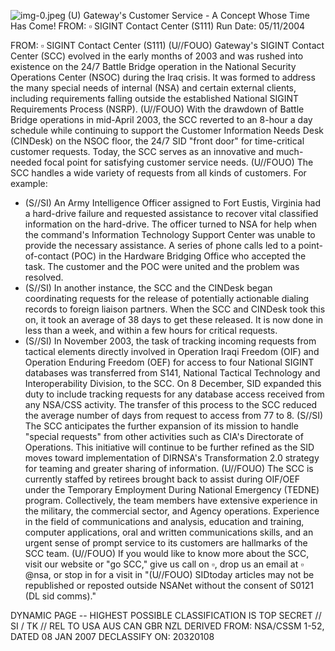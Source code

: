 ![img-0.jpeg](img-0.jpeg)
(U) Gateway's Customer Service - A Concept Whose Time Has Come!
FROM: $\square$
SIGINT Contact Center (S111)
Run Date: 05/11/2004

FROM: $\square$
SIGINT Contact Center (S111)
(U//FOUO) Gateway's SIGINT Contact Center (SCC) evolved in the early months of 2003 and was rushed into existence on the 24/7 Battle Bridge operation in the National Security Operations Center (NSOC) during the Iraq crisis. It was formed to address the many special needs of internal (NSA) and certain external clients, including requirements falling outside the established National SIGINT Requirements Process (NSRP).
(U//FOUO) With the drawdown of Battle Bridge operations in mid-April 2003, the SCC reverted to an 8-hour a day schedule while continuing to support the Customer Information Needs Desk (CINDesk) on the NSOC floor, the 24/7 SID "front door" for time-critical customer requests. Today, the SCC serves as an innovative and much-needed focal point for satisfying customer service needs.
(U//FOUO) The SCC handles a wide variety of requests from all kinds of customers. For example:

- (S//SI) An Army Intelligence Officer assigned to Fort Eustis, Virginia had a hard-drive failure and requested assistance to recover vital classified information on the hard-drive. The officer turned to NSA for help when the command's Information Technology Support Center was unable to provide the necessary assistance. A series of phone calls led to a point-of-contact (POC) in the Hardware Bridging Office who accepted the task. The customer and the POC were united and the problem was resolved.
- (S//SI) In another instance, the SCC and the CINDesk began coordinating requests for the release of potentially actionable dialing records to foreign liaison partners. When the SCC and CINDesk took this on, it took an average of 38 days to get these released. It is now done in less than a week, and within a few hours for critical requests.
- (S//SI) In November 2003, the task of tracking incoming requests from tactical elements directly involved in Operation Iraqi Freedom (OIF) and Operation Enduring Freedom (OEF) for access to four National SIGINT databases was transferred from S141, National Tactical Technology and Interoperability Division, to the SCC. On 8 December, SID expanded this duty to include tracking requests for any database access received from any NSA/CSS activity. The transfer of this process to the SCC reduced the average number of days from request to access from 77 to 8.
(S//SI) The SCC anticipates the further expansion of its mission to handle "special requests" from other activities such as CIA's Directorate of Operations. This initiative will continue to be further refined as the SID moves toward implementation of DIRNSA's Transformation 2.0 strategy for teaming and greater sharing of information.
(U//FOUO) The SCC is currently staffed by retirees brought back to assist during OIF/OEF under the Temporary Employment During National Emergency (TEDNE) program. Collectively, the team members have extensive experience in the military, the commercial sector, and Agency operations. Experience in the field of communications and analysis, education and training, computer applications, oral and written communications skills, and an urgent sense of prompt service to its customers are hallmarks of the SCC team.
(U//FOUO) If you would like to know more about the SCC, visit our website or "go SCC," give us call on $\square$, drop us an email at $\square$ @nsa, or stop in for a visit in
"(U//FOUO) SIDtoday articles may not be republished or reposted outside NSANet without the consent of S0121 (DL sid comms)."

DYNAMIC PAGE -- HIGHEST POSSIBLE CLASSIFICATION IS
TOP SECRET // SI / TK // REL TO USA AUS CAN GBR NZL
DERIVED FROM: NSA/CSSM 1-52, DATED 08 JAN 2007 DECLASSIFY ON: 20320108
